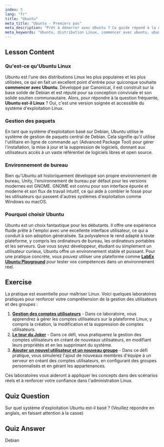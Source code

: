 ```yaml
---
index: 5
lang: "fr"
title: "Ubuntu"
meta_title: "Ubuntu - Premiers pas"
meta_description: "Prêt à démarrer avec Ubuntu ? Ce guide répond à la question « Ubuntu est-il Linux » et explique pourquoi c'est un excellent choix pour les débutants, couvrant ses fonctionnalités, sa base Debian et ses usages sur postes de travail et serveurs. Entraînez-vous avec les labs LabEx Ubuntu."
meta_keywords: "Ubuntu, distribution Linux, commencer avec ubuntu, ubuntu est-il linux, labex ubuntu, Debian, gestion de paquets, débutant Linux, tutoriel Ubuntu"
---
```


## Lesson Content

### Qu'est-ce qu'Ubuntu Linux

Ubuntu est l'une des distributions Linux les plus populaires et les plus utilisées, ce qui en fait un excellent point d'entrée pour quiconque souhaite **commencer avec Ubuntu**. Développé par Canonical, il est construit sur la base solide de Debian et est réputé pour sa conception conviviale et son solide soutien communautaire. Alors, pour répondre à la question fréquente, **Ubuntu est-il Linux** ? Oui, c'est une version soignée et accessible du système d'exploitation Linux.

### Gestion des paquets

En tant que système d'exploitation basé sur Debian, Ubuntu utilise le système de gestion de paquets central de Debian. Cela signifie qu'il utilise l'utilitaire en ligne de commande `apt` (Advanced Package Tool) pour gérer l'installation, la mise à jour et la suppression de logiciels, donnant aux utilisateurs accès à un vaste référentiel de logiciels libres et open source.

### Environnement de bureau

Bien qu'Ubuntu ait historiquement développé son propre environnement de bureau, Unity, l'environnement de bureau par défaut pour les versions modernes est GNOME. GNOME est connu pour son interface épurée et moderne et son flux de travail intuitif, ce qui aide à combler le fossé pour les utilisateurs qui passent d'autres systèmes d'exploitation comme Windows ou macOS.

### Pourquoi choisir Ubuntu

Ubuntu est un choix fantastique pour les débutants. Il offre une expérience fluide prête à l'emploi avec une excellente interface utilisateur, ce qui a conduit à son adoption généralisée. Sa polyvalence le rend adapté à toute plateforme, y compris les ordinateurs de bureau, les ordinateurs portables et les serveurs. Que vous soyez développeur, étudiant ou simplement un utilisateur curieux, Ubuntu offre un environnement stable et puissant. Pour une pratique concrète, vous pouvez utiliser une plateforme comme [**LabEx Ubuntu Playground**](https://labex.io/fr/tutorials/linux-online-linux-terminal-and-playground-372915) pour tester vos compétences dans un environnement réel.

## Exercise

La pratique est essentielle pour maîtriser Linux. Voici quelques laboratoires pratiques pour renforcer votre compréhension de la gestion des utilisateurs et des groupes :

1.  **[Gestion des comptes utilisateurs](https://labex.io/fr/labs/linux-user-account-management-49)** - Dans ce laboratoire, vous apprendrez à gérer les comptes utilisateurs sur la plateforme Linux, y compris la création, la modification et la suppression de comptes utilisateurs.
2.  **[Le tour du Joker](https://labex.io/fr/labs/linux-the-joker-s-trick-270247)** - Dans ce défi, vous pratiquerez la gestion des comptes utilisateurs en créant de nouveaux utilisateurs, en modifiant leurs propriétés et en les supprimant du système.
3.  **[Ajouter un nouvel utilisateur et un nouveau groupe](https://labex.io/fr/labs/linux-add-new-user-and-group-17987)** - Dans ce défi pratique, vous simulerez l'ajout de nouveaux membres d'équipe à un serveur en créant des comptes utilisateurs, en configurant des groupes personnalisés et en gérant les appartenances.

Ces laboratoires vous aideront à appliquer les concepts dans des scénarios réels et à renforcer votre confiance dans l'administration Linux.

## Quiz Question

Sur quel système d'exploitation Ubuntu est-il basé ? (Veuillez répondre en anglais, en faisant attention à la casse)

## Quiz Answer

Debian
